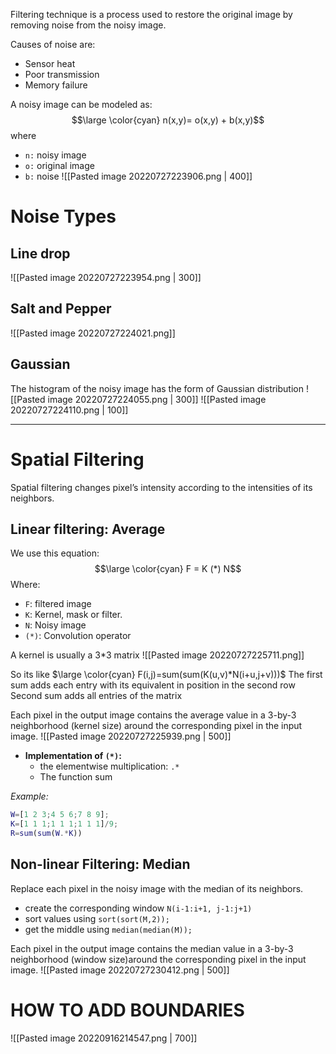 Filtering technique is a process used to restore the original image by removing noise from the noisy image.

Causes of noise are:
- Sensor heat
- Poor transmission
- Memory failure

A noisy image can be modeled as:
$$\large \color{cyan} n(x,y)= o(x,y) + b(x,y)$$where
- `n:` noisy image
- `o:` original image
- `b:` noise
![[Pasted image 20220727223906.png | 400]]

# Noise Types
## Line drop
![[Pasted image 20220727223954.png | 300]]
## Salt and Pepper
![[Pasted image 20220727224021.png]]
## Gaussian
The histogram of the noisy image has the form of Gaussian distribution
![[Pasted image 20220727224055.png | 300]]
![[Pasted image 20220727224110.png | 100]]

--- 

# Spatial Filtering
Spatial filtering changes pixel’s intensity according to the intensities of its neighbors.

## Linear filtering: Average
We use this equation:
$$\large \color{cyan} F = K (*) N$$
Where:
- `F`: filtered image
- `K`: Kernel, mask or filter.
- `N`: Noisy image
- `(*)`: Convolution operator

A kernel is usually a 3\*3 matrix
![[Pasted image 20220727225711.png]]

So its like $\large \color{cyan} F(i,j)=sum(sum(K(u,v)*N(i+u,j+v)))$ 
The first sum adds each entry with its equivalent in position in the second row
Second sum adds all entries of the matrix

Each pixel in the output image contains the average value in a 3-by-3 neighborhood (kernel size) around the corresponding pixel in the input image.
![[Pasted image 20220727225939.png | 500]]

- **Implementation of `(*)`:**
	- the elementwise multiplication: `.*`
	- The function sum

*Example:*
```matlab
W=[1 2 3;4 5 6;7 8 9];
K=[1 1 1;1 1 1;1 1 1]/9;
R=sum(sum(W.*K))
```

## Non-linear Filtering: Median
Replace each pixel in the noisy image with the median of its neighbors.
- create the corresponding window `N(i-1:i+1, j-1:j+1)`
- sort values using `sort(sort(M,2));`
- get the middle using `median(median(M));`

Each pixel in the output image contains the median value in a 3-by-3 neighborhood (window size)around the corresponding pixel in the input image.
![[Pasted image 20220727230412.png | 500]]


# HOW TO ADD BOUNDARIES
![[Pasted image 20220916214547.png | 700]]